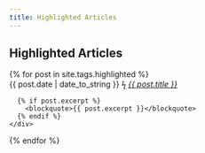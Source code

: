 ```yaml
---
title: Highlighted Articles
---
```


## Highlighted Articles ##

<div id="posts">
  {% for post in site.tags.highlighted %}
    <div class="post">
      <time datetime="{{post.date | date_to_xmlschema}}">{{ post.date | date_to_string }}</time>
      <span class="separator">ϟ</span>
      <cite><a href="/{{ page.version }}/{{ post.url }}">{{ post.title }}</a></cite>

      {% if post.excerpt %}
        <blockquote>{{ post.excerpt }}</blockquote>
      {% endif %}
    </div>
  {% endfor %}
</div>

